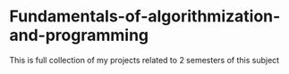 # Fundamentals-of-algorithmization-and-programming
This is full collection of my projects related to 2 semesters of this subject

